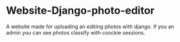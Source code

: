 # Website-Django-photo-editor
A website made for uploading an editing photos with django. if you an admin you can see photos classify with coockie sessions.
